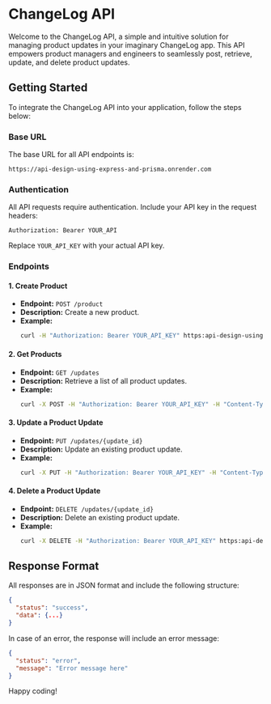 # ChangeLog API

Welcome to the ChangeLog API, a simple and intuitive solution for managing product updates in your imaginary ChangeLog app. This API empowers product managers and engineers to seamlessly post, retrieve, update, and delete product updates.

## Getting Started

To integrate the ChangeLog API into your application, follow the steps below:

### Base URL

The base URL for all API endpoints is:

```
https://api-design-using-express-and-prisma.onrender.com
```

### Authentication

All API requests require authentication. Include your API key in the request headers:

```
Authorization: Bearer YOUR_API
```

Replace `YOUR_API_KEY` with your actual API key.

### Endpoints

#### 1. Create Product

- **Endpoint:** `POST /product`
- **Description:** Create a new product.
- **Example:**
  ```bash
  curl -H "Authorization: Bearer YOUR_API_KEY" https:api-design-using-express-and-prisma.onrender.com/api/product
  ```

#### 2. Get Products

- **Endpoint:** `GET /updates`
- **Description:** Retrieve a list of all product updates.
- **Example:**
  ```bash
  curl -X POST -H "Authorization: Bearer YOUR_API_KEY" -H "Content-Type: application/json" -d '{"title": "New Feature", "description": "Exciting new feature added!"}' https:api-design-using-express-and-prisma.onrender.com/api/product/id
  ```

#### 3. Update a Product Update

- **Endpoint:** `PUT /updates/{update_id}`
- **Description:** Update an existing product update.
- **Example:**
  ```bash
  curl -X PUT -H "Authorization: Bearer YOUR_API_KEY" -H "Content-Type: application/json" -d '{"description": "Updated description for the new feature."}' https:api-design-using-express-and-prisma.onrender.com/api/update/123
  ```

#### 4. Delete a Product Update

- **Endpoint:** `DELETE /updates/{update_id}`
- **Description:** Delete an existing product update.
- **Example:**
  ```bash
  curl -X DELETE -H "Authorization: Bearer YOUR_API_KEY" https:api-design-using-express-and-prisma.onrender.com/api/update/123
  ```

## Response Format

All responses are in JSON format and include the following structure:

```json
{
  "status": "success",
  "data": {...}
}
```

In case of an error, the response will include an error message:

```json
{
  "status": "error",
  "message": "Error message here"
}
```


Happy coding!

